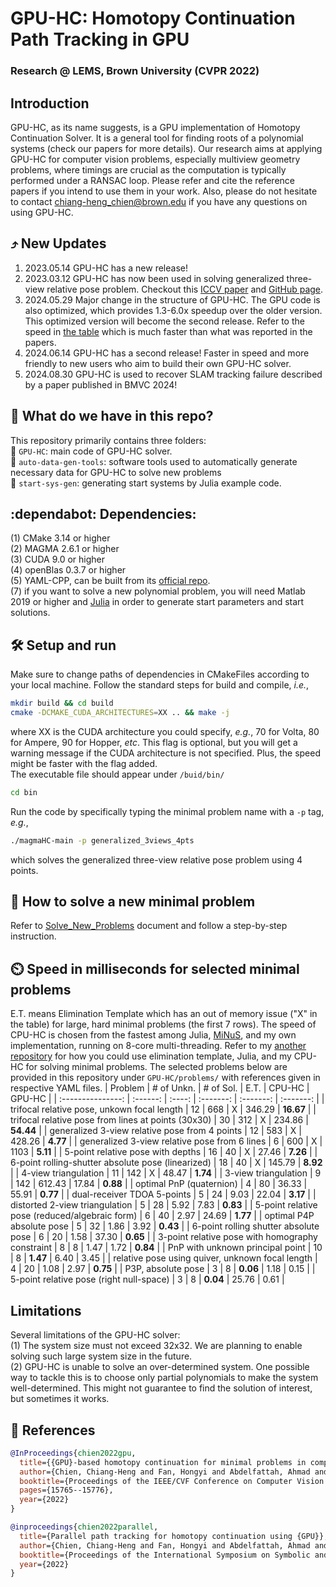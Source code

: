 # GPU-HC: Homotopy Continuation Path Tracking in GPU
### Research @ LEMS, Brown University (CVPR 2022)
## Introduction
GPU-HC, as its name suggests, is a GPU implementation of Homotopy Continuation Solver. It is a general tool for finding roots of a polynomial systems (check our papers for more details). Our research aims at applying GPU-HC for computer vision problems, especially multiview geometry problems, where timings are crucial as the computation is typically performed under a RANSAC loop. Please refer and cite the reference papers if you intend to use them in your work. Also, please do not hesitate to contact chiang-heng_chien@brown.edu if you have any questions on using GPU-HC. <br />

## :arrow_heading_up: New Updates
1. 2023.05.14 GPU-HC has a new release! <br />
2. 2023.03.12 GPU-HC has now been used in solving generalized three-view relative pose problem. Checkout this [ICCV paper](https://openaccess.thecvf.com/content/ICCV2023/papers/Ding_Minimal_Solutions_to_Generalized_Three-View_Relative_Pose_Problem_ICCV_2023_paper.pdf) and [GitHub page](https://github.com/C-H-Chien/Three_View_Generalized_Camera). <br />
3. 2024.05.29 Major change in the structure of GPU-HC. The GPU code is also optimized, which provides 1.3-6.0x speedup over the older version. This optimized version will become the second release. Refer to the speed in [the table](https://github.com/C-H-Chien/Homotopy-Continuation-Tracker-on-GPU/tree/main?tab=readme-ov-file#timer_clock-speed-in-milliseconds-for-selected-minimal-problems) which is much faster than what was reported in the papers. <br />
4. 2024.06.14 GPU-HC has a second release! Faster in speed and more friendly to new users who aim to build their own GPU-HC solver. <br />
5. 2024.08.30 GPU-HC is used to recover SLAM tracking failure described by a paper published in BMVC 2024!

## :floppy_disk: What do we have in this repo?
This repository primarily contains three folders: <br />
:file_folder: ``GPU-HC``: main code of GPU-HC solver. <br />
:file_folder: ``auto-data-gen-tools``: software tools used to automatically generate necessary data for GPU-HC to solve new problems <br />
:file_folder: ``start-sys-gen``: generating start systems by Julia example code. <br />

## :dependabot: Dependencies:
(1) CMake 3.14 or higher <br />
(2) MAGMA 2.6.1 or higher <br />
(3) CUDA 9.0 or higher <br />
(4) openBlas 0.3.7 or higher <br />
(5) YAML-CPP, can be built from its [official repo](https://github.com/jbeder/yaml-cpp). <br />
(7) if you want to solve a new polynomial problem, you will need Matlab 2019 or higher and [Julia](https://julialang.org/downloads/) in order to generate start parameters and start solutions.

## :hammer_and_wrench: Setup and run
Make sure to change paths of dependencies in CMakeFiles according to your local machine. Follow the standard steps for build and compile, _i.e._, <br />
```bash
mkdir build && cd build
cmake -DCMAKE_CUDA_ARCHITECTURES=XX .. && make -j
```
where XX is the CUDA architecture you could specify, _e.g._, 70 for Volta, 80 for Ampere, 90 for Hopper, _etc_. This flag is optional, but you will get a warning message if the CUDA architecture is not specified. Plus, the speed might be faster with the flag added. <br />
The executable file should appear under ``/buid/bin/`` <br />
```bash
cd bin
```
Run the code by specifically typing the minimal problem name with a ``-p`` tag, _e.g._,
```bash
./magmaHC-main -p generalized_3views_4pts
```
which solves the generalized three-view relative pose problem using 4 points.

## :beginner: How to solve a new minimal problem
Refer to [Solve_New_Problems](https://github.com/C-H-Chien/Homotopy-Continuation-Tracker-on-GPU/blob/main/Solve_New_Problems.md) document and follow a step-by-step instruction.

## :timer_clock: Speed in milliseconds for selected minimal problems
E.T. means Elimination Template which has an out of memory issue ("X" in the table) for large, hard minimal problems (the first 7 rows). The speed of CPU-HC is chosen from the fastest among Julia, [MiNuS](https://github.com/rfabbri/minus), and my own implementation, running on 8-core multi-threading. Refer to my [another repository](https://github.com/C-H-Chien/Minimal-Problem-Solver-on-CPU) for how you could use elimination template, Julia, and my CPU-HC for solving minimal problems. The selected problems below are provided in this repository under ``GPU-HC/problems/`` with references given in respective YAML files.
| Problem           | # of Unkn. | # of Sol. | E.T. | CPU-HC | GPU-HC |
| :---------------: | :------: | :----: | :-------: | :-------: | :-------: |
| trifocal relative pose, unkown focal length              | 12 |  668 | X | 346.29 | **16.67** | 
| trifocal relative pose from lines at points (30x30)      | 30 |  312 | X | 234.86 | **54.44** |
| generalized 3-view relative pose from 4 points           | 12 |  583 | X | 428.26 |  **4.77** |
| generalized 3-view relative pose from 6 lines            |  6 |  600 | X | 1103   |  **5.11** |
| 5-point relative pose with depths                        | 16 |   40 | X |  27.46 |  **7.26** |
| 6-point rolling-shutter absolute pose (linearized)       | 18 |   40 | X | 145.79 |  **8.92** |
| 4-view triangulation                                     | 11 |  142 | X |  48.47 |  **1.74** |
| 3-view triangulation                                     |  9 |  142 | 612.43 | 17.84 | **0.88** |
| optimal PnP (quaternion)                                 |  4 |   80 |  36.33 | 55.91 | **0.77** |
| dual-receiver TDOA 5-points                              |  5 |   24 |   9.03 | 22.04 | **3.17** |
| distorted 2-view triangulation                           |  5 |   28 |   5.92 |  7.83 | **0.83** |
| 5-point relative pose (reduced/algebraic form)           |  6 |   40 |   2.97 | 24.69 | **1.77** |
| optimal P4P absolute pose                                |  5 |   32 |   1.86 |  3.92 | **0.43** |
| 6-point rolling shutter absolute pose                    |  6 |   20 |   1.58 | 37.30 | **0.65** |
| 3-point relative pose with homography constraint         |  8 |    8 |   1.47 |  1.72 | **0.84** |
| PnP with unknown principal point                         | 10 |    8 |   **1.47** |  6.40 | 3.45 |
| relative pose using quiver, unknown focal length         |  4 |   20 |   1.08 |  2.97 | **0.75** |
| P3P, absolute pose                                       |  3 |    8 |   **0.06** |  1.18 | 0.15 |
| 5-point relative pose (right null-space)                 |  3 |    8 |   **0.04** | 25.76 | 0.61 |

## Limitations
Several limitations of the GPU-HC solver: <br />
(1) The system size must not exceed 32x32. We are planning to enable solving such large system size in the future. <br />
(2) GPU-HC is unable to solve an over-determined system. One possible way to tackle this is to choose only partial polynomials to make the system well-determined. This might not guarantee to find the solution of interest, but sometimes it works. <br />

## :bookmark: References
```BibTeX
@InProceedings{chien2022gpu,
  title={{GPU}-based homotopy continuation for minimal problems in computer vision},
  author={Chien, Chiang-Heng and Fan, Hongyi and Abdelfattah, Ahmad and Tsigaridas, Elias and Tomov, Stanimire and Kimia, Benjamin},
  booktitle={Proceedings of the IEEE/CVF Conference on Computer Vision and Pattern Recognition},
  pages={15765--15776},
  year={2022}
}
```
```BibTeX
@inproceedings{chien2022parallel,
  title={Parallel path tracking for homotopy continuation using {GPU}},
  author={Chien, Chiang-Heng and Fan, Hongyi and Abdelfattah, Ahmad and Tsigaridas, Elias and Tomov, Stanimire and Kimia, Benjamin},
  booktitle={Proceedings of the International Symposium on Symbolic and Algebraic Computation},
  year={2022}
}
```
